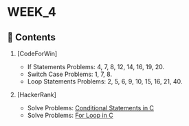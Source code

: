 # WEEK_4
## 📝 Contents

1. [CodeForWin]
   -  If Statements Problems: 4, 7, 8, 12, 14, 16, 19, 20.
   -  Switch Case Problems: 1, 7, 8.
   -  Loop Statements Problems: 2, 5, 6, 9, 10, 15, 16, 21, 40.

2. [HackerRank]
   - Solve Problems: [Conditional Statements in C](https://www.hackerrank.com/challenges/conditional-statements-in-c/problem?isFullScreen=true)
   - Solve Problems: [For Loop in C](https://www.hackerrank.com/challenges/for-loop-in-c/problem?isFullScreen=true)
